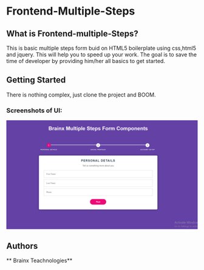 # Frontend-Multiple-Steps

## What is Frontend-multiple-Steps?

This is basic multiple steps form buid on HTML5 boilerplate using css,html5 and jquery. This will help you to speed up your work. 
The goal is to save the time of developer by providing him/her all basics to get started. 

## Getting Started

There is nothing complex, just clone the project and BOOM.


### Screenshots of UI:


![alt text](https://github.com/brainx-components/frontend-Multiple-Steps/blob/master/multiple-steps.PNG)




## Authors

 ** Brainx Teachnologies** 




